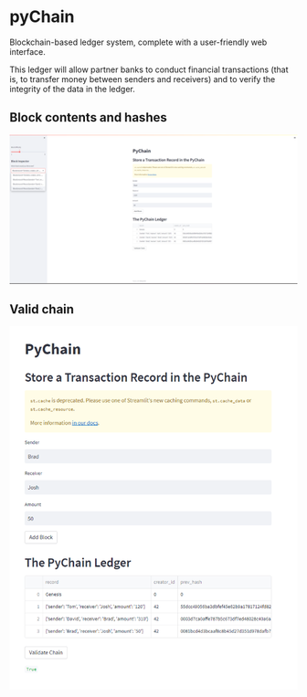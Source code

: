 # pyChain

Blockchain-based ledger system, complete with a user-friendly web interface. 

This ledger will allow partner banks to conduct financial transactions (that is, to transfer money between senders and receivers) and to verify the integrity of the data in the ledger.

## Block contents and hashes

![image](block_contents.png)

## Valid chain

![image](valid_chain.png)
